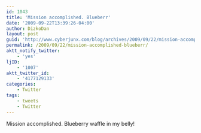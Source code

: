 ```yaml
---
id: 1043
title: 'Mission accomplished. Blueberr'
date: '2009-09-22T13:39:26-04:00'
author: DizkoDan
layout: post
guid: 'http://www.cyberjunx.com/blog/archives/2009/09/22/mission-accomplished-blueberr/'
permalink: /2009/09/22/mission-accomplished-blueberr/
aktt_notify_twitter:
    - 'yes'
ljID:
    - '1007'
aktt_twitter_id:
    - '4177129133'
categories:
    - Twitter
tags:
    - tweets
    - Twitter
---
```


Mission accomplished. Blueberry waffle in my belly!